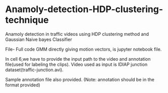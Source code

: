 # Anamoly-detection-HDP-clustering-technique
Anamoly detection in traffic videos using HDP clustering method and Gaussian Naive bayes Classifier

File- Full code GMM directly giving motion vectors, is jupyter notebook file.

In cell 6,we have to provide the input path to the video and annotation file(used for labeling the clips).
Video used as input is IDIAP junction dataset(traffic-junction.avi).

Sample annotation file also provided. (Note: annotation should be in the format provided)
